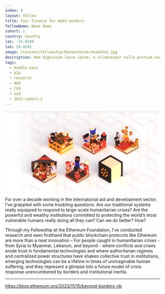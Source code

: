 ```yaml
---
index: 6
layout: fellow
title: Fair Finance for Web3 workers
fellowName: Name Name
cohort: 1
country: Country
lat: -33.9249
lon: 18.4241
image: /content/fellowship/Karem/karem-headshot.jpg
description: Nam dignissim lacus ipsum, a ullamcorper nulla pretium non. Aliquam sed enim faucibus, pulvinar felis at, vulputate augue.
tags:
  - middle-east
  - p2p
  - research
  - NGO
  - CSO
  - aid
  - 2022-cohort-2
---
```


![](zefi-test.png)

For over a decade working in the international aid and development sector, I’ve grappled with some troubling questions: Are our traditional systems really equipped to respond to large-scale humanitarian crises? Are the powerful and wealthy institutions committed to protecting the world’s most vulnerable humans really doing all they can? Can we do better? How?

Through my Fellowship at the Ethereum Foundation, I’ve conducted research and seen firsthand that public blockchain protocols like Ethereum are more than a neat innovation – For people caught in humanitarian crises - from Syria to Myanmar, Lebanon, and beyond - where conflicts and crises erode trust in fundamental technologies and where authoritarian regimes and centralized power structures have shaken collective trust in institutions, emerging technologies can be a lifeline in times of unimaginable human suffering, and they represent a glimpse into a future model of crisis response unencumbered by borders and institutional inertia.

---

https://blog.ethereum.org/2023/11/15/beyond-borders-nb
